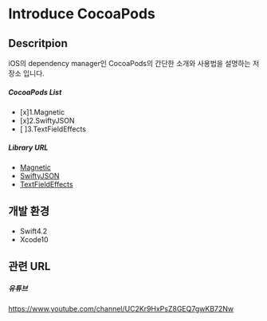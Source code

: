# Introduce CocoaPods

## Descritpion
iOS의 dependency manager인 CocoaPods의 간단한 소개와 사용법을 설명하는 저장소 입니다.

##### CocoaPods List
 - [x]1.Magnetic
 - [x]2.SwiftyJSON
 - [ ]3.TextFieldEffects

##### Library URL
- [Magnetic](https://github.com/efremidze/Magnetic)
- [SwiftyJSON](https://github.com/SwiftyJSON/SwiftyJSON)
- [TextFieldEffects](https://github.com/raulriera/TextFieldEffects)

## 개발 환경
- Swift4.2
- Xcode10

## 관련 URL

##### 유튜브
https://www.youtube.com/channel/UC2Kr9HxPsZ8GEQ7gwKB72Nw
